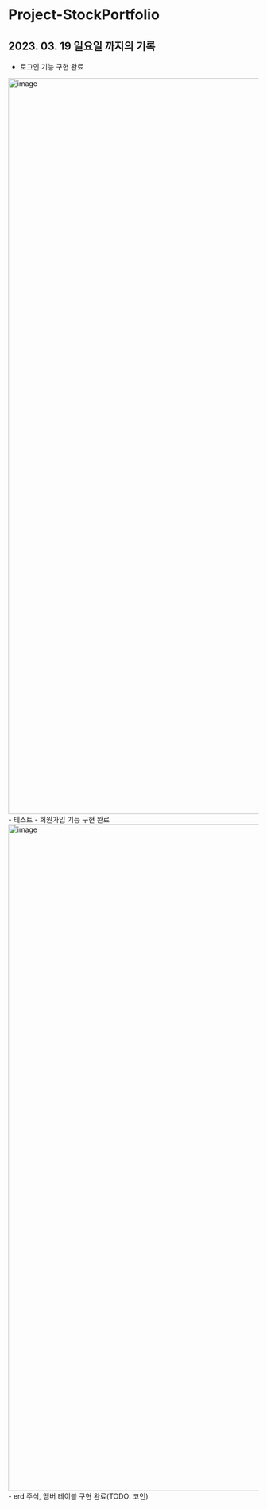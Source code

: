 # Project-StockPortfolio

## 2023. 03. 19 일요일 까지의 기록

- 로그인 기능 구현 완료
<img width="1478" alt="image" src="https://user-images.githubusercontent.com/62834176/226159681-52acdda2-f5d6-4d93-a9e5-57ee630b6480.png">
- 테스트
- 회원가입 기능 구현 완료
<img width="1339" alt="image" src="https://user-images.githubusercontent.com/62834176/226159695-f826611e-b1fa-425f-8e13-14b7ed2db316.png">
- erd 주식, 멤버 테이블 구현 완료(TODO: 코인)
